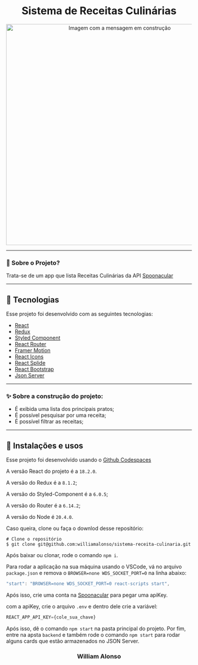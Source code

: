 <h1 align="center">
    Sistema de Receitas Culinárias
</h1>

<div align="center">
  <img src="/home.png" alt"Imagem com a mensagem em construção" title="Imagem com a mensagem em construção" width="600" />
</div>

---




### 🤔 Sobre o Projeto?

Trata-se de um app que lista Receitas Culinárias da API [Spoonacular](https://spoonacular.com/food-api)

---

## 🚀 Tecnologias

Esse projeto foi desenvolvido com as seguintes tecnologias:

- [React](https://react.dev/)
- [Redux](https://react-redux.js.org/)
- [Styled Component](https://styled-components.com/)
- [React Router](https://reactrouter.com/en/main)
- [Framer Motion](https://www.framer.com/motion/)
- [React Icons](https://react-icons.github.io/react-icons)
- [React Splide](https://splidejs.com)
- [React Bootstrap](https://react-bootstrap.github.io)
- [Json Server](https://www.npmjs.com/package/json-server)

---

### ✨ Sobre a construção do projeto:

- É exibida uma lista dos principais pratos;
- É possível pesquisar por uma receita;
- É possível filtrar as receitas;

---

## 🙅 Instalações e usos

Esse projeto foi desenvolvido usando o [Github Codespaces](https://github.com/features/codespaces)

A versão React do projeto é a `18.2.0`.

A versão do Redux é a `8.1.2`;

A versão do Styled-Component é a `6.0.5`;

A versão do Router é a `6.14.2`;

A versão do Node é `20.4.0`.

Caso queira, clone ou faça o downlod desse repositório:

```
# Clone o repositório
$ git clone git@github.com:williamalonso/sistema-receita-culinaria.git
```

Após baixar ou clonar, rode o comando `npm i`.

Para rodar a aplicação na sua máquina usando o VSCode, vá no arquivo `package.json` e remova o `BROWSER=none WDS_SOCKET_PORT=0` na linha abaixo:
```js
"start": "BROWSER=none WDS_SOCKET_PORT=0 react-scripts start",
```
Após isso, crie uma conta na [Spoonacular](https://spoonacular.com/food-api) para pegar uma apiKey.

com a apiKey, crie o arquivo `.env` e dentro dele crie a variável:
```js
REACT_APP_API_KEY={cole_sua_chave}
```

Após isso, dê o comando `npm start` na pasta principal do projeto.
Por fim, entre na apsta `backend` e também rode o comando `npm start` para rodar alguns cards que estão armazenados no JSON Server.

<h3 align="center">William Alonso</h3>
